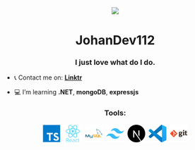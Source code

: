 <div align="center">
  <img src="https://media.giphy.com/media/scZPhLqaVOM1qG4lT9/giphy.gif" width="200" />
   <h1 align="center">JohanDev112</h1>
    <h3 align="center">I just love what do I do.</h3>
</div>

- 📞 Contact me on:  **[Linktr](https://linktr.ee/johangonzalez)**

- 💻 I’m learning **.NET**, **mongoDB**, **expressjs**

<div align="center">
    <h3>Tools:</h3>
    <div>
        <img src="https://github.com/devicons/devicon/blob/master/icons/typescript/typescript-original.svg" title="TypeScript" alt="TypeScript" width="40" height="40"/>&nbsp;
        <img src="https://github.com/devicons/devicon/blob/master/icons/react/react-original-wordmark.svg" title="React" alt="React" width="40" height="40"/>&nbsp;
        <img src="https://github.com/devicons/devicon/blob/master/icons/mysql/mysql-original-wordmark.svg" title="MySQL"  alt="MySQL" width="40" height="40"/>&nbsp;
        <img src="https://github.com/devicons/devicon/blob/master/icons/tailwindcss/tailwindcss-plain.svg"  title="Tailwind" alt="Tailwind" width="40" height="40"/>&nbsp;
        <img src="https://github.com/devicons/devicon/blob/master/icons/nextjs/nextjs-original.svg" title="Nextjs" **alt="Nextjs" width="40" height="40"/>&nbsp;
        <img src="https://github.com/devicons/devicon/blob/master/icons/vscode/vscode-original.svg" title="VSCode" **alt="VSCode" width="40" height="40"/>&nbsp;
        <img src="https://github.com/devicons/devicon/blob/master/icons/git/git-original-wordmark.svg" title="Git" **alt="Git" width="40" height="40"/>
      </div>
</div>
